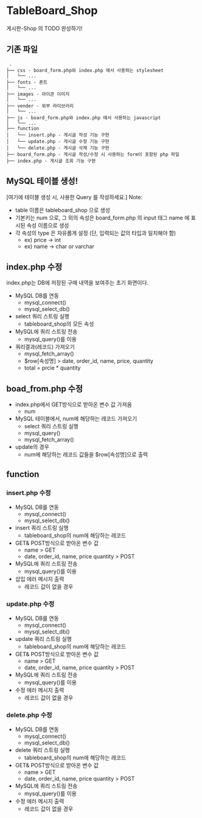 # TableBoard_Shop
게시판-Shop 의 TODO 완성하기!

## 기존 파일
```
 .
├── css - board_form.php와 index.php 에서 사용하는 stylesheet
│   └── ...
├── fonts - 폰트
│   └── ...
├── images - 아이콘 이미지
│   └── ...
├── vender - 외부 라이브러리
│   └── ...
├── js - board_form.php와 index.php 에서 사용하는 javascript
│   └── ...
├── function
│   └── insert.php - 게시글 작성 기능 구현
│   └── update.php - 게시글 수정 기능 구현
│   └── delete.php - 게시글 삭제 기능 구현
├── board_form.php - 게시글 작성/수정 시 사용하는 form이 포함된 php 파일
├── index.php - 게시글 조회 기능 구현
```

## MySQL 테이블 생성!

[여기에 테이블 생성 시, 사용한 Query 를 작성하세요.]
Note: 
- table 이름은 tableboard_shop 으로 생성
- 기본키는 num 으로, 그 외의 속성은 board_form.php 의 input 태그 name 에 표시된 속성 이름으로 생성
- 각 속성의 type 은 자유롭게 설정 (단, 입력되는 값의 타입과 일치해야 함)
    - ex) price -> int
    - ex) name -> char or varchar
    
## index.php 수정
index.php는 DB에 저장된 구매 내역을 보여주는 초기 화면이다.
- MySQL DB를 연동
    - mysql_connect()
    - mysql_select_db()
- select 쿼리 스트링 실행
    - tableboard_shop의 모든 속성    
- MySQL에 쿼리 스트링 전송
    - mysql_query()를 이용    
- 쿼리결과(레코드) 가져오기
    - mysql_fetch_array()
    - $row[속성명] > date, order_id, name, price, quantity
    - total = prcie * quantity

## boad_from.php 수정
- index.php에서 GET방식으로 받아온 변수 값 가져옴
    - num
-  MySQL 테이블에서, num에 해당하는 레코드 가져오기
    - select 쿼리 스트링 실행
    - mysql_query()
    - mysql_fetch_array()
- update의 경우
    - num에 해당하는 레코드 값들을 $row[속성명]으로 출력
    
## function
### insert.php 수정
- MySQL DB를 연동
    - mysql_connect()
    - mysql_select_db()
- insert 쿼리 스트링 실행
    - tableboard_shop의 num에 해당하는 레코드
- GET& POST방식으로 받아온 변수 값
    - name > GET
    - date, order_id, name, price quantity > POST
- MySQL에 쿼리 스트링 전송
    - mysql_query()를 이용
- 삽입 에러 메시지 출력
    - 레코드 값이 없을 경우  

### update.php 수정
- MySQL DB를 연동
    - mysql_connect()
    - mysql_select_db()
- update 쿼리 스트링 실행
    - tableboard_shop의 num에 해당하는 레코드
- GET& POST방식으로 받아온 변수 값
    - name > GET
    - date, order_id, name, price quantity > POST
- MySQL에 쿼리 스트링 전송
    - mysql_query()를 이용
- 수정 에러 메시지 출력
    - 레코드 값이 없을 경우  

### delete.php 수정
- MySQL DB를 연동
    - mysql_connect()
    - mysql_select_db()
- delete 쿼리 스트링 실행
    - tableboard_shop의 num에 해당하는 레코드
- GET& POST방식으로 받아온 변수 값
    - name > GET
    - date, order_id, name, price quantity > POST
- MySQL에 쿼리 스트링 전송
    - mysql_query()를 이용
- 수정 에러 메시지 출력
    - 레코드 값이 없을 경우
